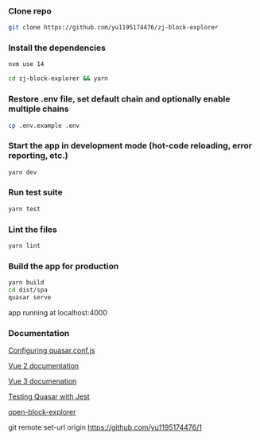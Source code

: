 ### Clone repo

```bash
git clone https://github.com/yu1195174476/zj-block-explorer
```

### Install the dependencies

```bash
nvm use 14
```

```bash
cd zj-block-explorer && yarn
```

### Restore .env file, set default chain and optionally enable multiple chains

```bash
cp .env.example .env
```

### Start the app in development mode (hot-code reloading, error reporting, etc.)

```bash
yarn dev
```

### Run test suite

```bash
yarn test
```

### Lint the files

```bash
yarn lint
```

### Build the app for production

```bash
yarn build
cd dist/spa
quasar serve
```

app running at localhost:4000

### Documentation

[Configuring quasar.conf.js](https://quasar.dev/quasar-cli/quasar-conf-js)

[Vue 2 documentation](https://vuejs.org/v2/api/)

[Vue 3 documenation](https://v3.vuejs.org/)

[Testing Quasar with Jest](https://github.com/quasarframework/quasar-testing/tree/next/packages/unit-jest)

[open-block-explorer](https://github.com/telosnetwork/open-block-explorer)




git remote set-url origin  https://github.com/yu1195174476/1
